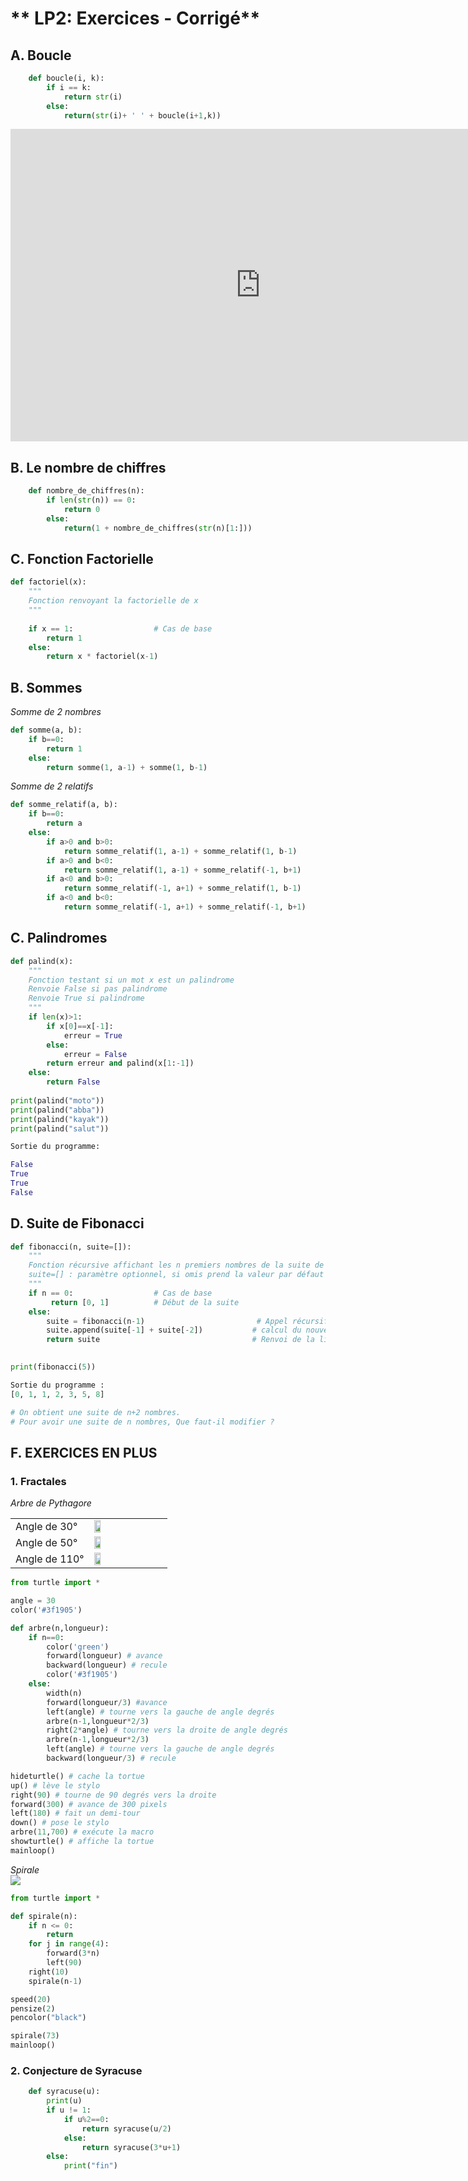 # ** LP2: Exercices - Corrigé**

## A. Boucle

```python
    def boucle(i, k):
        if i == k:
            return str(i)
        else:
            return(str(i)+ ' ' + boucle(i+1,k))
```
<iframe width="800" height="500" frameborder="0" src="https://pythontutor.com/iframe-embed.html#code=def%20boucle%28i,%20k%29%3A%0A%20%20%20%20if%20i%20%3D%3D%20k%3A%0A%20%20%20%20%20%20%20%20return%20str%28k%29%0A%20%20%20%20else%3A%0A%20%20%20%20%20%20%20%20return%28str%28i%29%2B%20boucle%28i%2B1,k%29%29%0A%20%20%20%20%20%20%20%20%20%20%20%20%0Aprint%28boucle%280,3%29%29&codeDivHeight=400&codeDivWidth=350&cumulative=false&curInstr=3&heapPrimitives=nevernest&origin=opt-frontend.js&py=3&rawInputLstJSON=%5B%5D&textReferences=false"> </iframe>

## B. Le nombre de chiffres

```python
    def nombre_de_chiffres(n):
        if len(str(n)) == 0:
            return 0
        else:
            return(1 + nombre_de_chiffres(str(n)[1:]))
```

## C. Fonction Factorielle

```python
def factoriel(x):
    """
    Fonction renvoyant la factorielle de x
    """
        
    if x == 1:					# Cas de base
        return 1
    else:
        return x * factoriel(x-1)
```

## B. Sommes

_Somme de 2 nombres_

```python
def somme(a, b):
    if b==0:
        return 1
    else:
        return somme(1, a-1) + somme(1, b-1)
```

_Somme de 2 relatifs_

```python
def somme_relatif(a, b):
    if b==0:
        return a
    else:
        if a>0 and b>0:
            return somme_relatif(1, a-1) + somme_relatif(1, b-1)
        if a>0 and b<0:
            return somme_relatif(1, a-1) + somme_relatif(-1, b+1)  
        if a<0 and b>0:
            return somme_relatif(-1, a+1) + somme_relatif(1, b-1)
        if a<0 and b<0:
            return somme_relatif(-1, a+1) + somme_relatif(-1, b+1)
```

## C. Palindromes
```python
def palind(x):
    """
    Fonction testant si un mot x est un palindrome
    Renvoie False si pas palindrome
    Renvoie True si palindrome
    """
    if len(x)>1:
        if x[0]==x[-1]:
            erreur = True
        else:
            erreur = False
        return erreur and palind(x[1:-1])
    else: 
        return False
    
print(palind("moto"))
print(palind("abba"))
print(palind("kayak"))
print(palind("salut"))

Sortie du programme:

False
True
True
False

```
## D. Suite de Fibonacci
```python
def fibonacci(n, suite=[]):
    """
    Fonction récursive affichant les n premiers nombres de la suite de Fibonacci
    suite=[] : paramètre optionnel, si omis prend la valeur par défaut : []
    """
    if n == 0:                  # Cas de base
         return [0, 1]          # Début de la suite
    else:
        suite = fibonacci(n-1)                         # Appel récursif de la fonction
        suite.append(suite[-1] + suite[-2])           # calcul du nouveau nombre, ajout à la liste
        return suite                                  # Renvoi de la liste contenant la suite

           
print(fibonacci(5))

Sortie du programme :
[0, 1, 1, 2, 3, 5, 8]

# On obtient une suite de n+2 nombres.
# Pour avoir une suite de n nombres, Que faut-il modifier ?

```
## F. EXERCICES EN PLUS  

### 1. Fractales

*Arbre de Pythagore*  

<table>
    <tr>
        <td width="50%" style="vertical-align: middle;">
            Angle de 30°
        </td>
        <td>
            <img src="https://www.mathweb.fr/euclide/wp-content/uploads/2019/03/Arbre-de-Pythagore.png" width="30%">
        </td>
    </tr>
    <tr>
        <td style="vertical-align: middle;">
            Angle de 50°
        </td>
        <td>
            <img src="https://www.mathweb.fr/euclide/wp-content/uploads/2019/03/Arbre-de-Pythagore-2.png" width="30%">
        </td>
    </tr>
    <tr>
        <td style="vertical-align: middle;">
            Angle de 110°
        </td>
        <td>
            <img src="https://www.mathweb.fr/euclide/wp-content/uploads/2019/03/Arbre-de-Pythagore-3.png" width="30%">
        </td>
    </tr>
</table>

```python
from turtle import *

angle = 30
color('#3f1905')

def arbre(n,longueur):
    if n==0:
        color('green')
        forward(longueur) # avance
        backward(longueur) # recule
        color('#3f1905')
    else:
        width(n)
        forward(longueur/3) #avance
        left(angle) # tourne vers la gauche de angle degrés
        arbre(n-1,longueur*2/3)
        right(2*angle) # tourne vers la droite de angle degrés
        arbre(n-1,longueur*2/3)
        left(angle) # tourne vers la gauche de angle degrés
        backward(longueur/3) # recule

hideturtle() # cache la tortue
up() # lève le stylo
right(90) # tourne de 90 degrés vers la droite 
forward(300) # avance de 300 pixels
left(180) # fait un demi-tour
down() # pose le stylo
arbre(11,700) # exécute la macro
showturtle() # affiche la tortue
mainloop()
```

*Spirale*  
![](spirale.png)
```python
from turtle import *

def spirale(n):
    if n <= 0: 
        return   
    for j in range(4):
        forward(3*n)
        left(90)
    right(10)
    spirale(n-1)

speed(20)
pensize(2)
pencolor("black")

spirale(73)
mainloop()
```

### 2. Conjecture de Syracuse

```python
    def syracuse(u):
        print(u)
        if u != 1:
            if u%2==0:
                return syracuse(u/2)
            else:
                return syracuse(3*u+1)
        else:
            print("fin")
```
